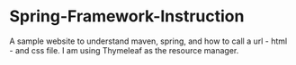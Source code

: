# Spring-Framework-Instruction
A sample website to understand maven, spring, and how to call a url - html - and css file. I am using Thymeleaf as the resource manager. 
